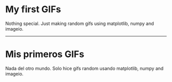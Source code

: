 # My first GIFs
Nothing special. Just making random gifs using matplotlib, numpy and imageio.

---

# Mis primeros GIFs
Nada del otro mundo. Solo hice gifs random usando matplotlib, numpy and imageio.
